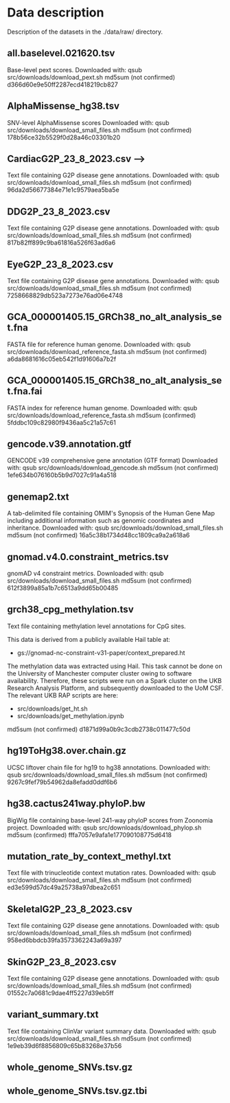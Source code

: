# Data description
Description of the datasets in the ./data/raw/ directory.

## all.baselevel.021620.tsv
Base-level pext scores.
Downloaded with: qsub src/downloads/download_pext.sh
md5sum (not confirmed) d366d60e9e50ff2287ecd418219cb827

## AlphaMissense_hg38.tsv
SNV-level AlphaMissense scores
Downloaded with: qsub src/downloads/download_small_files.sh
md5sum (not confirmed) 178b56ce32b5529f0d28a46c03301b20

## CardiacG2P_23_8_2023.csv -->
Text file containing G2P disease gene annotations.
Downloaded with: qsub src/downloads/download_small_files.sh
md5sum (not confirmed) 96da2d56677384e71e1c9579aea5ba5e

## DDG2P_23_8_2023.csv
Text file containing G2P disease gene annotations.
Downloaded with: qsub src/downloads/download_small_files.sh
md5sum (not confirmed) 817b82ff899c9ba61816a526f63ad6a6

## EyeG2P_23_8_2023.csv
Text file containing G2P disease gene annotations.
Downloaded with: qsub src/downloads/download_small_files.sh
md5sum (not confirmed) 7258668829db523a7273e76ad06e4748

## GCA_000001405.15_GRCh38_no_alt_analysis_set.fna
FASTA file for reference human genome. 
Downloaded with: qsub src/downloads/download_reference_fasta.sh
md5sum (not confirmed) a6da8681616c05eb542f1d91606a7b2f

## GCA_000001405.15_GRCh38_no_alt_analysis_set.fna.fai
FASTA index for reference human genome. 
Downloaded with: qsub src/downloads/download_reference_fasta.sh
md5sum (confirmed) 5fddbc109c82980f9436aa5c21a57c61

## gencode.v39.annotation.gtf
GENCODE v39 comprehensive gene annotation (GTF format)
Downloaded with: qsub src/downloads/download_gencode.sh
md5sum (not confirmed) 1efe634b076160b5b9d7027c91a4a518

## genemap2.txt
A tab-delimited file containing OMIM's Synopsis of the Human Gene Map including additional information such as genomic coordinates and inheritance.
Downloaded with: qsub src/downloads/download_small_files.sh
md5sum (not confirmed) 16a5c38b1734d48cc1809ca9a2a618a6

## gnomad.v4.0.constraint_metrics.tsv
gnomAD v4 constraint metrics.
Downloaded with: qsub src/downloads/download_small_files.sh
md5sum (not confirmed) 612f3899a85a1b7c6513a9dd65b00485

## grch38_cpg_methylation.tsv
Text file containing methylation level annotations for CpG sites.

This data is derived from a publicly available Hail table at: 
- gs://gnomad-nc-constraint-v31-paper/context_prepared.ht

The methylation data was extracted using Hail. This task cannot be done on the University of Manchester computer cluster owing to software availability. Therefore, these scripts were run on a Spark cluster on the UKB Research Analysis Platform, and subsequently downloaded to the UoM CSF. The relevant UKB RAP scripts are here:
- src/downloads/get_ht.sh
- src/downloads/get_methylation.ipynb

md5sum (not confirmed) d1871d99a0b9c3cdb2738c011477c50d

## hg19ToHg38.over.chain.gz
UCSC liftover chain file for hg19 to hg38 annotations.
Downloaded with: qsub src/downloads/download_small_files.sh
md5sum (not confirmed) 9267c9fef79b54962da8efadd0ddf6b6

## hg38.cactus241way.phyloP.bw
BigWig file containing base-level 241-way phyloP scores from Zoonomia project.
Downloaded with: qsub src/downloads/download_phylop.sh
md5sum (confirmed) fffa7057e9afa1e177090108775d6418

## mutation_rate_by_context_methyl.txt
Text file with trinucleotide context mutation rates.
Downloaded with: qsub src/downloads/download_small_files.sh
md5sum (not confirmed) ed3e599d57dc49a25738a97dbea2c651

## SkeletalG2P_23_8_2023.csv
Text file containing G2P disease gene annotations.
Downloaded with: qsub src/downloads/download_small_files.sh
md5sum (not confirmed) 958ed6bbdcb39fa3573362243a69a397

## SkinG2P_23_8_2023.csv
Text file containing G2P disease gene annotations.
Downloaded with: qsub src/downloads/download_small_files.sh
md5sum (not confirmed) 01552c7a0681c9dae4ff5227d39eb5ff

## variant_summary.txt
Text file containing ClinVar variant summary data.
Downloaded with: qsub src/downloads/download_small_files.sh
md5sum (not confirmed) 1e9eb39d6f8856809c65b83268e37b56

## whole_genome_SNVs.tsv.gz

## whole_genome_SNVs.tsv.gz.tbi